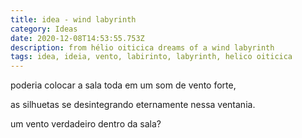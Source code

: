 ```yaml
---
title: idea - wind labyrinth
category: Ideas
date: 2020-12-08T14:53:55.753Z
description: from hélio oiticica dreams of a wind labyrinth
tags: idea, ideia, vento, labirinto, labyrinth, helico oiticica
---
```

poderia colocar a sala toda em um som de vento forte,

as silhuetas se desintegrando eternamente nessa ventania.

um vento verdadeiro dentro da sala?